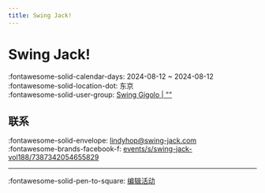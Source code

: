 ```yaml
---
title: Swing Jack!
---
```


# Swing Jack! 

:fontawesome-solid-calendar-days: 2024-08-12 ~ 2024-08-12  
:fontawesome-solid-location-dot: 东京  
:fontawesome-solid-user-group: [Swing Gigolo | ""](https://swing.kids/ja_JP/swing-gigolo)  


## 联系

:fontawesome-solid-envelope: <lindyhop@swing-jack.com>  
:fontawesome-brands-facebook-f: [events/s/swing-jack-vol188/7387342054655829](https://www.facebook.com/events/s/swing-jack-vol188/7387342054655829)  

---

:fontawesome-solid-pen-to-square: [编辑活动](https://github.com/swingdance/events/issues/new?assignees=&labels=update+event&projects=&template=03-update_entity.yml&title=Update%20Event%3A%20ja_JP%20%E2%80%A2%20Swing%20Jack%21&region=ja_JP&year=2024&id=swing-jack&name=Swing%20Jack%21&org_id=swing-gigolo)
